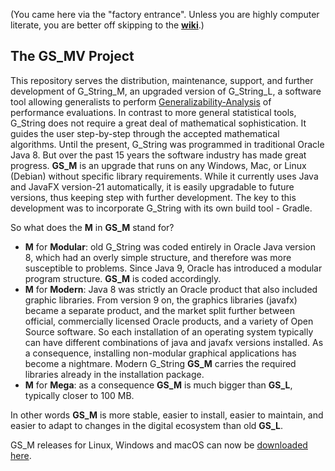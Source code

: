 (You came here via the "factory entrance". Unless you are highly computer literate, you are better off skipping to the **[wiki](https://github.com/Papa-26/GS_LV/wiki)**.)
## The GS_MV Project
This repository serves the distribution, maintenance, support, and further development of G_String_M, an upgraded version of G_String_L, a software tool allowing generalists to perform [Generalizability-Analysis](https://www.ncbi.nlm.nih.gov/pmc/articles/PMC6699529/#:~:text=Generalizability%20studies%20provide%20a%20better,within%20the%20universe%20of%20scores.) of performance evaluations.
In contrast to more general statistical tools, G_String does not require a great deal of mathematical sophistication. It guides the user step-by-step through the accepted mathematical algorithms.
Until the present, G_String was programmed in traditional Oracle Java 8. But over the past 15 years the software industry has made great progress.
**GS_M** is an upgrade that runs on any Windows, Mac, or Linux (Debian) without specific library requirements. While it currently uses Java and JavaFX version-21 automatically, it is easily upgradable to future versions, thus keeping step with further development.
The key to this development was to incorporate G_String with its own build tool - Gradle.

So what does the **M** in **GS_M** stand for?
- **M** for **Modular**: old G_String was coded entirely in Oracle Java version 8, which had an overly simple structure, and therefore was more susceptible to problems. Since Java 9, Oracle has introduced a modular program structure. **GS_M** is coded accordingly.
- **M** for **Modern**: Java 8 was strictly an Oracle product that also included graphic libraries. From version 9 on, the graphics libraries (javafx) became a separate product, and the market split further between official, commercially licensed Oracle products, and a variety of Open Source software. So each installation of an operating system typically can have different combinations of java and javafx versions installed. As a consequence, installing non-modular graphical applications has become a nightmare. Modern G_String **GS_M** carries the required libraries already in the installation package.
- **M** for **Mega**: as a consequence **GS_M** is much bigger than **GS_L**, typically closer to 100 MB.

In other words **GS_M** is more stable, easier to install, easier to maintain, and easier to adapt to changes in the digital ecosystem than old **GS_L**.

GS_M releases for Linux, Windows and macOS can now be [downloaded here](https://github.com/Papa-26/GS_LV/releases).

